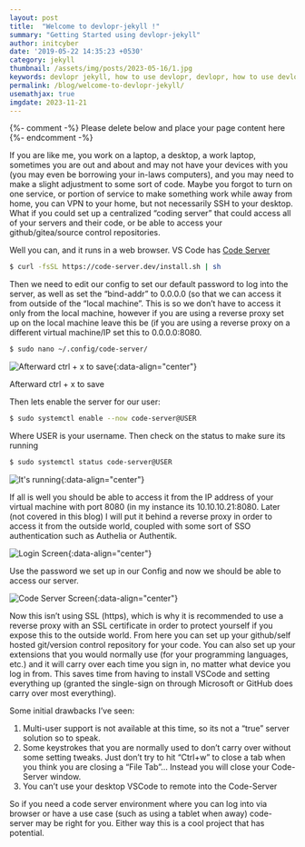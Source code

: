 ```yaml
---
layout: post
title:  "Welcome to devlopr-jekyll !"
summary: "Getting Started using devlopr-jekyll"
author: initcyber
date: '2019-05-22 14:35:23 +0530'
category: jekyll
thumbnail: /assets/img/posts/2023-05-16/1.jpg
keywords: devlopr jekyll, how to use devlopr, devlopr, how to use devlopr-jekyll, devlopr-jekyll tutorial,best jekyll themes
permalink: /blog/welcome-to-devlopr-jekyll/
usemathjax: true
imgdate: 2023-11-21
---
```


{%- comment -%} Please delete below and place your page content here {%- endcomment -%}

If you are like me, you work on a laptop, a desktop, a work laptop, sometimes you are out and about and may not have your devices with you (you may even be borrowing your in-laws computers), and you may need to make a slight adjustment to some sort of code. Maybe you forgot to turn on one service, or portion of service to make something work while away from home, you can VPN to your home, but not necessarily SSH to your desktop. What if you could set up a centralized “coding server” that could access all of your servers and their code, or be able to access your github/gitea/source control repositories.

Well you can, and it runs in a web browser. VS Code has [Code Server](https://code.visualstudio.com/blogs/2022/07/07/vscode-server)

```bash
$ curl -fsSL https://code-server.dev/install.sh | sh
```

Then we need to edit our config to set our default password to log into the server, as well as set the “bind-addr” to 0.0.0.0 (so that we can access it from outside of the “local machine”. This is so we don’t have to access it only from the local machine, however if you are using a reverse proxy set up on the local machine leave this be (if you are using a reverse proxy on a different virtual machine/IP set this to 0.0.0.0:8080.

```bash
$ sudo nano ~/.config/code-server/
```

![Afterward ctrl + x to save](/assets/img/posts/{{page.imgdate}}/2.png){:data-align="center"}

Afterward ctrl + x to save

Then lets enable the server for our user:

```bash
$ sudo systemctl enable --now code-server@USER
```
Where USER is your username. Then check on the status to make sure its running

```bash
$ sudo systemctl status code-server@USER
```
![It's running](/assets/img/posts/{{page.imgdate}}/3.png){:data-align="center"}

If all is well you should be able to access it from the IP address of your virtual machine with port 8080 (in my instance its 10.10.10.21:8080. Later (not covered in this blog) I will put it behind a reverse proxy in order to access it from the outside world, coupled with some sort of SSO authentication such as Authelia or Authentik.


![Login Screen](/assets/img/posts/{{page.imgdate}}/4.png){:data-align="center"}

Use the password we set up in our Config and now we should be able to access our server.


![Code Server Screen](/assets/img/posts/{{page.imgdate}}/5.png){:data-align="center"}

Now this isn’t using SSL (https), which is why it is recommended to use a reverse proxy with an SSL certificate in order to protect yourself if you expose this to the outside world. From here you can set up your github/self hosted git/version control repository for your code. You can also set up your extensions that you would normally use (for your programming languages, etc.) and it will carry over each time you sign in, no matter what device you log in from. This saves time from having to install VSCode and setting everything up (granted the single-sign on through Microsoft or GitHub does carry over most everything).

Some initial drawbacks I’ve seen:
1) Multi-user support is not available at this time, so its not a “true” server solution so to speak.
2) Some keystrokes that you are normally used to don’t carry over without some setting tweaks. Just don’t try to hit “Ctrl+w” to close a tab when you think you are closing a “File Tab”… Instead you will close your Code-Server window.
3) You can’t use your desktop VSCode to remote into the Code-Server

So if you need a code server environment where you can log into via browser or have a use case (such as using a tablet when away) code-server may be right for you. Either way this is a cool project that has potential.